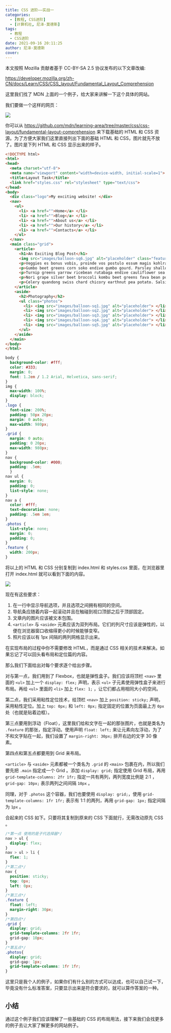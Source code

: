 ```yaml
---
title: CSS 进阶——实战一
categories:
  - [教程, CSS进阶]
  - [计算机社, 尼泽·莫德斯]
tags:
  - 教程
  - CSS进阶
date: 2021-09-16 20:11:25
author: 尼泽·莫德斯
cover:
---
```


本文按照 Mozilla 贡献者基于 CC-BY-SA 2.5 协议发布的以下文章改编:

<https://developer.mozilla.org/zh-CN/docs/Learn/CSS/CSS_layout/Fundamental_Layout_Comprehension>

这里我们找了 MDN 上面的一个例子，给大家来讲解一下这个具体的网站。

我们要做一个这样的网页：

![](4_layout-task-complete.png)

你可以从 <https://github.com/mdn/learning-area/tree/master/css/css-layout/fundamental-layout-comprehension> 来下载基础的 HTML 和 CSS 资源。为了方便大家我们这里直接列出下面的基础 HTML 和 CSS，图片就先不放了。图片是下列 HTML 和 CSS 显示出来的样子。

``` html
<!DOCTYPE html>
<html>
<head>
  <meta charset="utf-8">
  <meta name="viewport" content="width=device-width, initial-scale=1">
  <title>Layout Task</title>
  <link href="styles.css" rel="stylesheet" type="text/css">
</head>
<body>
  <div class="logo">My exciting website! </div>
  <nav>
    <ul>
      <li> <a href="">Home</a> </li>
      <li> <a href="">Blog</a> </li>
      <li> <a href="">About us</a> </li>
      <li> <a href="">Our history</a> </li>
      <li> <a href="">Contacts</a> </li>
    </ul>
  </nav>
  <main class="grid">
    <article>
      <h1>An Exciting Blog Post</h1>
      <img src="images/balloon-sq6.jpg" alt="placeholder" class="feature">
      <p>Veggies es bonus vobis, proinde vos postulo essum magis kohlrabi welsh onion daikon amaranth tatsoi tomatillo melon azuki bean garlic.</p>
      <p>Gumbo beet greens corn soko endive gumbo gourd. Parsley shallot courgette tatsoi pea sprouts fava bean collard greens dandelion okra wakame tomato. Dandelion cucumber earthnut pea peanut soko zucchini.</p>
      <p>Turnip greens yarrow ricebean rutabaga endive cauliflower sea lettuce kohlrabi amaranth water spinach avocado daikon napa cabbage asparagus winter purslane kale. Celery potato scallion desert raisin horseradish spinach carrot soko. Lotus root water spinach fennel kombu maize bamboo shoot green bean swiss chard seakale pumpkin onion chickpea gram corn pea. Brussels sprout coriander water chestnut gourd swiss chard wakame kohlrabi beetroot carrot watercress. Corn amaranth salsify bunya nuts nori azuki bean chickweed potato bell pepper artichoke.</p>
      <p>Nori grape silver beet broccoli kombu beet greens fava bean potato quandong celery. Bunya nuts black-eyed pea prairie turnip leek lentil turnip greens parsnip. Sea lettuce lettuce water chestnut eggplant winter purslane fennel azuki bean earthnut pea sierra leone bologi leek soko chicory celtuce parsley jícama salsify.</p>
      <p>Celery quandong swiss chard chicory earthnut pea potato. Salsify taro catsear garlic gram celery bitterleaf wattle seed collard greens nori. Grape wattle seed kombu beetroot horseradish carrot squash brussels sprout chard.</p>
    </article>
    <aside>
      <h2>Photography</h2>
      <ul class="photos">
        <li> <img src="images/balloon-sq1.jpg" alt="placeholder"> </li>
        <li> <img src="images/balloon-sq2.jpg" alt="placeholder"> </li>
        <li> <img src="images/balloon-sq3.jpg" alt="placeholder"> </li>
        <li> <img src="images/balloon-sq4.jpg" alt="placeholder"> </li>
        <li> <img src="images/balloon-sq5.jpg" alt="placeholder"> </li>
      </ul>
    </aside>
  </main>
</body>
</html>
```

``` css
body {
  background-color: #fff;
  color: #333;
  margin: 0;
  font: 1.2em / 1.2 Arial, Helvetica, sans-serif;
}
img {
  max-width: 100%;
  display: block;
}
.logo {
  font-size: 200%;
  padding: 50px 20px;
  margin: 0 auto;
  max-width: 980px;
}
.grid {
  margin: 0 auto;
  padding: 0 20px;
  max-width: 980px;
}
nav {
  background-color: #000;
  padding: .5em;
  }
nav ul {
  margin: 0;
  padding: 0;
  list-style: none;
}
nav a {
  color: #fff;
  text-decoration: none;
  padding: .5em 1em;
}
.photos {
  list-style: none;
  margin: 0;
  padding: 0;
}
.feature {
  width: 200px;
}
```

将以上的 HTML 和 CSS 分别复制到 index.html 和 styles.css 里面，在浏览器里打开 index.html 就可以看到下面的内容。

![](4_init.png)

现在有这些要求：


1. 在一行中显示导航选项，并且选项之间拥有相同的空间。
2. 导航条应随着内容一起滚动并且在触碰到视口顶部之后于顶部固定。
3. 文章内的图片应该被文本包围。
4. `<article>` 与 `<aside>` 元素应该为双列布局。它们的列尺寸应该是弹性的，以便在浏览器窗口收缩得更小的时候能够变窄。
5. 照片应该以有 1px 间隔的两列网格显示出来。

在实现布局的过程中你不需要修改 HTML，而是通过 CSS 相关的技术来解决。如果忘记了可以回头看布局和定位篇的内容。

那么我们下面给出对每个要求逐个给出步骤。

对与第一点，我们用到了 Flexbox，也就是弹性盒子。我们应该将顶栏 `<nav>` 里面的 `<ul>` 加上一个 `display: flex;` 声明，表示 `<ul>` 子元素使用弹性盒子来进行布局。再给 `<ul>` 里面的 `<li>` 加上 `flex: 1;` ，让它们都占用相同大小的空间。

第二点，我们采用粘性定位技术，给顶栏 `<nav>` 加上 `position: sticky;` 声明，采用粘性定位。加上 `top: 0px;` 和 `left: 0px;` 指定固定的位置为页面最上方 `0px` 处（也就是贴着边框）。

第三点要用到浮动（Float），这里我们给和文字在一起的那张图片，也就是类名为 `.feature` 的那张，指定浮动。使用声明 `float: left;` 来让元素向左浮动，为了不和文字贴在一起，我们设置了 `margin-right: 30px;` 排开右边的文字 30 像素。

第四点和第五点都要用到 Grid 来布局。

`<article>` 与 `<aside>` 元素都被一个类名为 `.grid` 的 `<main>` 包裹在内，所以我们要先把 `.main` 指定成一个 Grid 。添加 `display: grid;` 指定使用 Grid 布局，再用 `grid-template-columns: 2fr 1fr;` 指定一共有两列，两列宽度比例是 2:1 ，`grid-gap: 10px;` 表示两列之间间隔 `10px` 。

同理，对于 `.photos` 这个容器，我们也要使用 `display: grid;`，使用 `grid-template-columns: 1fr 1fr;` 表示有 1:1 的两列，再用 `grid-gap: 1px;` 指定间隔为 `1px` 。

合起来的 CSS 如下。只要将其复制到原来的 CSS 下面就行，无需改动原先 CSS 。

``` css
/*第一点 使用的是子代选择器*/
nav > ul {
  display: flex;
}
nav > ul > li {
  flex: 1;
}
/*第二点*/
nav {
  position: sticky;
  top: 0px;
  left: 0px;
}
/*第三点*/
.feature {
  float: left;
  margin-right: 30px;
}
/*第四点*/
.grid {
  display: grid;
  grid-template-columns: 2fr 1fr;
  grid-gap: 10px;
}
/*第五点*/
.photos{
  display: grid;
  grid-gap: 1px;
  grid-template-columns: 1fr 1fr;
}
```

这里只是我个人的例子，如果你们有什么别的方式可以达成，也可以自己试一下，毕竟没有什么标准答案，只要显示出来是符合要求的，就可以算作答案的一种。

## 小结

通过这个例子我们应该理解了一些基础的 CSS 的布局用法，接下来我们会找更多的例子去让大家了解更多的网站例子。
